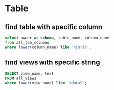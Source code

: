 # Table

## find table with specific column
```sql
select owner as schema, table_name, column_name 
from all_tab_columns 
where lower(column_name) like '%juri%';
```

## find views with specific string
```sql
SELECT view_name, text
FROM all_views
where lower(view_name) like '%data%';
```
